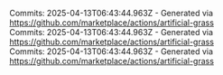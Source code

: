 Commits: 2025-04-13T06:43:44.963Z - Generated via https://github.com/marketplace/actions/artificial-grass
<br>
Commits: 2025-04-13T06:43:44.963Z - Generated via https://github.com/marketplace/actions/artificial-grass
<br>
Commits: 2025-04-13T06:43:44.963Z - Generated via https://github.com/marketplace/actions/artificial-grass
<br>
